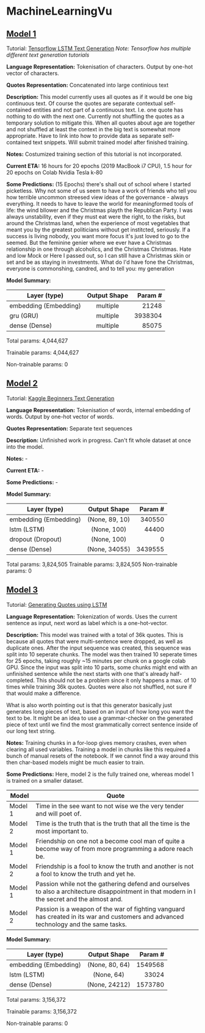 # MachineLearningVu

## [Model 1](LSTM_Model_1/QuoteGenerator1.py)
Tutorial: [Tensorflow LSTM Text Generation](https://www.tensorflow.org/tutorials/text/text_generation)
*Note: Tensorflow has multiple different text generation tutorials*

**Language Representation:** Tokenisation of characters. Output by one-hot vector of characters.

**Quotes Representation:** Concatenated into large continious text

**Description:** This model currently uses all quotes as if it would be one big continuous text. Of course the quotes are separate contextual self-contained entities and not part of a continuous text. I.e. one quote has nothing to do with the next one. Currently not shuffling the quotes as a temporary solution to mitigate this. When all quotes about age are together and not shuffled at least the context in the big text is somewhat more appropriate. Have to link into how to provide data as separate self-contained text snippets. Will submit trained model after finished training.

**Notes:** Costumized training section of this tutorial is not incorporated.

**Current ETA:** 16 hours for 20 epochs (2019 MacBook i7 CPU), 1.5 hour for 20 epochs on Colab Nvidia Tesla k-80

**Some Predictions:** (15 Epochs) there's shall out of school where I started picketless.   Why not some of us seem to have a work of friends who tell you how terrible uncommon streesed view ideas of the governance - always everything. It needs to have to leave the world for meaningformed tools of life: the wind bllower and the Christmas playth the Republican Party.   I was always unstability, even if they must eat were the right, to the risks, but around the Christmas land, when the experience of most vegetables that meant you by the greatest politicians without get institcted, seriously. If a success is living nobody, you want more focus it's just loved to go to the seemed.   But the feminine genier where we ever have a Christmas relationship in one through alcoholics, and the Christmas Christmas.   Hate and low Mock or Here I passed out, so I can still have a Christmas skin or set and be as staying in investments. What do I'd have fone the Christmas, everyone is commonshing, candred, and to tell you: my generation

**Model Summary:** 

|Layer (type)     |            Output Shape |             Param #   |
| ------------- |:-------------:| -----:|
embedding (Embedding)     |   multiple       |           21248     
gru (GRU)      |              multiple       |           3938304   
dense (Dense)      |          multiple      |            85075     

Total params: 4,044,627

Trainable params: 4,044,627

Non-trainable params: 0


## [Model 2](LSTM_Model_2/QuoteGenerator2.py)
Tutorial: [Kaggle Beginners Text Generation](https://www.kaggle.com/shivamb/beginners-guide-to-text-generation-using-lstms)

**Language Representation:** Tokenisation of words, internal embedding of words. Output by one-hot vector of words. 

**Quotes Representation:** Separate text sequences

**Description:** Unfinished work in progress. Can't fit whole dataset at once into the model.

**Notes:** -

**Current ETA:** -

**Some Predictions:** -

**Model Summary:**

 |Layer (type)    |             Output Shape      |        Param #   |
 | ------------- |:-------------:| -----:|
|embedding (Embedding)     |   (None, 89, 10)        |    340550    |
|lstm (LSTM)                |  (None, 100)           |    44400     |
|dropout (Dropout)          |  (None, 100)            |   0         |
|dense (Dense)              |  (None, 34055)          |   3439555   |
Total params: 3,824,505
Trainable params: 3,824,505
Non-trainable params: 0


## [Model 3](LSTM_Model_3/LSTM-model-3.ipynb)
Tutorial: [Generating Quotes using LSTM](https://www.kaggle.com/hariharanhd/generating-quotes)

**Language Representation:** Tokenization of words. Uses the current sentence as input, next word as label which is a one-hot-vector.

**Description:** This model was trained with a total of 36k quotes. This is because all quotes that were multi-sentence were dropped, as well as duplicate ones. After the input sequence was created, this sequence was split into 10 seperate chunks. The model was then trained 10 seperate times for 25 epochs, taking roughly ~15 minutes per chunk on a google colab GPU. Since the input was split into 10 parts, some chunks might end with an unfinished sentence while the next starts with one that's already half-completed. This should not be a problem since it only happens a max. of 10 times while training 36k quotes. Quotes were also not shuffled, not sure if that would make a difference. 

What is also worth pointing out is that this generator basically just generates long pieces of text, based on an input of how long you want the text to be.
It might be an idea to use a grammar-checker on the generated piece of text until we find the most grammatically correct sentence inside of our long text string.


**Notes:** Training chunks in a for-loop gives memory crashes, even when clearing all used variables. Training a model in chunks like this required a bunch of manual resets of the notebook. If we cannot find a way around this then char-based models might be much easier to train.

**Some Predictions:** Here, model 2 is the fully trained one, whereas model 1 is trained on a smaller dataset.

| Model | Quote |
|---------|---------------------------------------------------------------------------------|
| Model 1 | Time in the see want to not wise we the very tender and will poet of. |     
| Model 2 | Time is the truth that is the truth that all the time is the most important to. |
| Model 1 | Friendship on one not a become cool man of quite a become way of from more programming a adore reach be.|
| Model 2 | Friendship is a fool to know the truth and another is not a fool to know the truth and yet he.|
| Model 1 | Passion while not the gathering defend and ourselves to also a architecture disappointment in that modern in I the secret and the almost and.|
| Model 2 | Passion is a weapon of the war of fighting vanguard has created in its war and customers and advanced technology and the same tasks.|

**Model Summary:**

|Layer (type)     |            Output Shape |             Param #   |
| ------------- |:-------------:| -----:|
embedding (Embedding) | (None, 80, 64) | 1549568 |
lstm (LSTM) | (None, 64) |  33024 |
dense (Dense) | (None, 24212) | 1573780 |


Total params: 3,156,372

Trainable params: 3,156,372

Non-trainable params: 0

